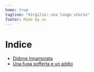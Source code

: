 ```yaml
---
home: true
tagline: "Virgilio: una lunga storia"
footer: Made by us
---
```

# Indice

* [Didone Innamorata](./didone_innamorata.md)
* [Una fuga sofferta e un addio](./fuga_addio.md)
